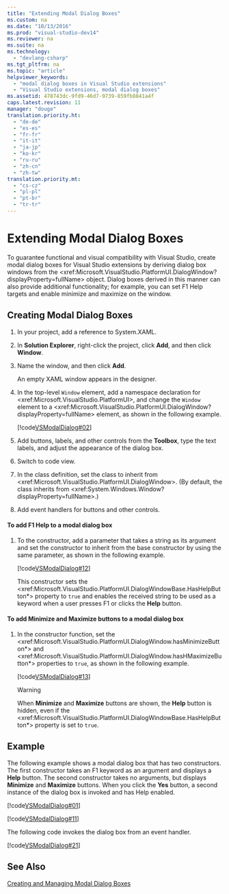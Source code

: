 ```yaml
---
title: "Extending Modal Dialog Boxes"
ms.custom: na
ms.date: "10/13/2016"
ms.prod: "visual-studio-dev14"
ms.reviewer: na
ms.suite: na
ms.technology: 
  - "devlang-csharp"
ms.tgt_pltfrm: na
ms.topic: "article"
helpviewer_keywords: 
  - "modal dialog boxes in Visual Studio extensions"
  - "Visual Studio extensions, modal dialog boxes"
ms.assetid: 478743dc-9fd9-46d7-9739-859fb8841a4f
caps.latest.revision: 11
manager: "douge"
translation.priority.ht: 
  - "de-de"
  - "es-es"
  - "fr-fr"
  - "it-it"
  - "ja-jp"
  - "ko-kr"
  - "ru-ru"
  - "zh-cn"
  - "zh-tw"
translation.priority.mt: 
  - "cs-cz"
  - "pl-pl"
  - "pt-br"
  - "tr-tr"
---
```

# Extending Modal Dialog Boxes
To guarantee functional and visual compatibility with Visual Studio, create modal dialog boxes for Visual Studio extensions by deriving dialog box windows from the \<xref:Microsoft.VisualStudio.PlatformUI.DialogWindow?displayProperty=fullName> object. Dialog boxes derived in this manner can also provide additional functionality; for example, you can set F1 Help targets and enable minimize and maximize on the window.  
  
## Creating Modal Dialog Boxes  
  
1.  In your project, add a reference to System.XAML.  
  
2.  In **Solution Explorer**, right-click the project, click **Add**, and then click **Window**.  
  
3.  Name the window, and then click **Add**.  
  
     An empty XAML window appears in the designer.  
  
4.  In the top-level `Window` element, add a namespace declaration for \<xref:Microsoft.VisualStudio.PlatformUI>, and change the `Window` element to a \<xref:Microsoft.VisualStudio.PlatformUI.DialogWindow?displayProperty=fullName> element, as shown in the following example.  
  
     [!code[VSModalDialog#02](../misc/codesnippet/Xaml/extending-modal-dialog-boxes_1.xaml)]  
  
5.  Add buttons, labels, and other controls from the **Toolbox**, type the text labels, and adjust the appearance of the dialog box.  
  
6.  Switch to code view.  
  
7.  In the class definition, set the class to inherit from \<xref:Microsoft.VisualStudio.PlatformUI.DialogWindow>. (By default, the class inherits from \<xref:System.Windows.Window?displayProperty=fullName>.)  
  
8.  Add event handlers for buttons and other controls.  
  
#### To add F1 Help to a modal dialog box  
  
1.  To the constructor, add a parameter that takes a string as its argument and set the constructor to inherit from the base constructor by using the same parameter, as shown in the following example.  
  
     [!code[VSModalDialog#12](../misc/codesnippet/CSharp/extending-modal-dialog-boxes_2.cs)]  
  
     This constructor sets the \<xref:Microsoft.VisualStudio.PlatformUI.DialogWindowBase.HasHelpButton*> property to `true` and enables the received string to be used as a keyword when a user presses F1 or clicks the **Help** button.  
  
#### To add Minimize and Maximize buttons to a modal dialog box  
  
1.  In the constructor function, set the \<xref:Microsoft.VisualStudio.PlatformUI.DialogWindow.hasMinimizeButton*> and \<xref:Microsoft.VisualStudio.PlatformUI.DialogWindow.hasHMaximizeButton*> properties to `true`, as shown in the following example.  
  
     [!code[VSModalDialog#13](../misc/codesnippet/CSharp/extending-modal-dialog-boxes_3.cs)]  
  
    > [!WARNING]
    >  When **Minimize** and **Maximize** buttons are shown, the **Help** button is hidden, even if the \<xref:Microsoft.VisualStudio.PlatformUI.DialogWindowBase.HasHelpButton*> property is set to `true`.  
  
## Example  
 The following example shows a modal dialog box that has two constructors. The first constructor takes an F1 keyword as an argument and displays a **Help** button. The second constructor takes no arguments, but displays **Minimize** and **Maximize** buttons. When you click the **Yes** button, a second instance of the dialog box is invoked and has Help enabled.  
  
 [!code[VSModalDialog#01](../misc/codesnippet/Xaml/extending-modal-dialog-boxes_4.xaml)]  
  
 [!code[VSModalDialog#11](../misc/codesnippet/CSharp/extending-modal-dialog-boxes_5.cs)]  
  
 The following code invokes the dialog box from an event handler.  
  
 [!code[VSModalDialog#21](../misc/codesnippet/CSharp/extending-modal-dialog-boxes_6.cs)]  
  
## See Also  
 [Creating and Managing Modal Dialog Boxes](../extensibility/creating-and-managing-modal-dialog-boxes.md)